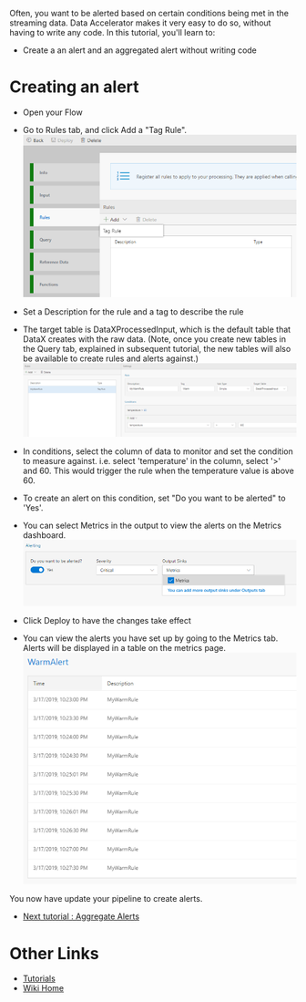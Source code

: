 Often, you want to be alerted based on certain conditions being met in the streaming data. Data Accelerator makes it very easy to do so, without having to write any code. In this tutorial, you'll learn to:
 - Create a an alert and an aggregated alert without writing code

# Creating an alert

 - Open your Flow
 - Go to Rules tab, and click Add a "Tag Rule".  
![Add](./tutorials/images/addrule.png)
 -  Set a Description for the rule and a tag to describe the rule
 -  The target table is DataXProcessedInput, which is the default table that DataX creates with the raw data.  (Note, once you create new tables in the Query tab, explained in subsequent tutorial, the new tables will also be available to create rules and alerts against.)
![Add](./tutorials/images/addrulewarm.png)
 
 -  In conditions, select the column of data to monitor and set the condition to measure against.  i.e. select 'temperature' in the column, select '>' and 60.  This would trigger the rule when the temperature value is above 60.
 -  To create an alert on this condition, set "Do you want to be alerted" to 'Yes'.  
 -  You can select Metrics in the output to view the alerts on the Metrics dashboard.  
 ![Add](./tutorials/images/addalertalert.png)

 -  Click Deploy to have the changes take effect
 -  You can view the alerts you have set up by going to the Metrics tab.  Alerts will be displayed in a table on the metrics page.
![Add](./tutorials/images/alertwarmdashboard.png)

You now have update your pipeline to create alerts.  
* [Next tutorial : Aggregate Alerts](https://github.com/Microsoft/data-accelerator/wiki/Local-Tutorial-3-Advanced-Aggregate-alerts)

# Other Links
* [Tutorials](Tutorials)
* [Wiki Home](Home) 